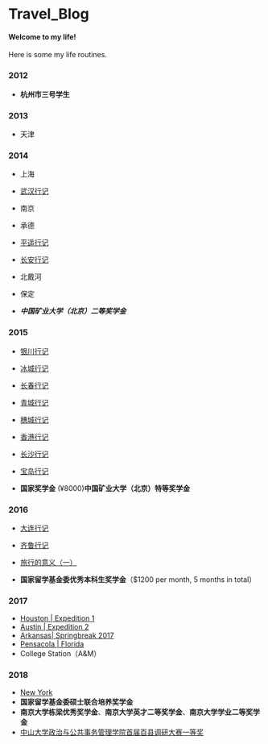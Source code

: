 # Travel_Blog
#### Welcome to my life! 

Here is some my life routines.

### 2012
* **杭州市三号学生**

### 2013
* 天津

### 2014
* 上海
* [武汉行记]()
* 南京
* 承德
* [平遥行记]()
* [长安行记]()
* 北戴河
* 保定

* ***中国矿业大学（北京）二等奖学金***

### 2015
* [银川行记]()
* [冰城行记]()
* [长春行记]()
* [青城行记]()
* [穗城行记]()
* [香港行记]()
* [长沙行记]()
* [宝岛行记]()

* **国家奖学金** (¥8000)**中国矿业大学（北京）特等奖学金**

### 2016
* [大连行记]()
* [齐鲁行记]()
* [旅行的意义（一）]()

* **国家留学基金委优秀本科生奖学金**（$1200 per month, 5 months in total）
### 2017
* [ Houston | Expedition 1]()
* [ Austin  | Expedition 2]()
* [ Arkansas| Springbreak 2017]()
* [ Pensacola | Florida]()
* College Station（A&M）

### 2018
* [New York](https://github.com/QihaoTom/Newyorker2018_2019/blob/master/Outline.md)
* **国家留学基金委硕士联合培养奖学金**
* **南京大学栋梁优秀奖学金**、**南京大学英才二等奖学金**、**南京大学学业二等奖学金**
* [中山大学政治与公共事务管理学院首届百县调研大赛一等奖](http://sog.sysu.edu.cn/zh-hans/node/4225)
